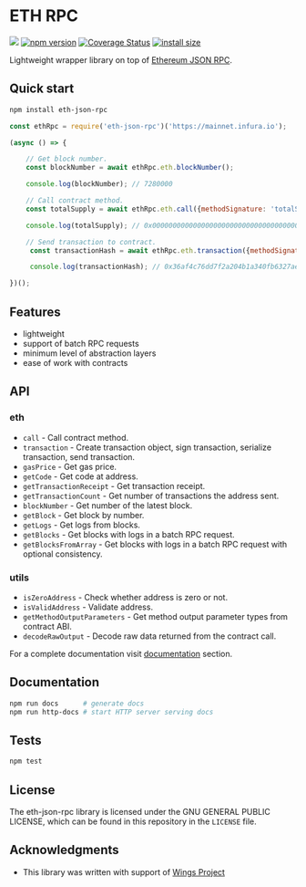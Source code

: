 # ETH RPC

![](https://github.com/romfrolov/eth-json-rpc/workflows/build/badge.svg) [![npm version](https://badge.fury.io/js/eth-json-rpc.svg)](https://badge.fury.io/js/eth-json-rpc) [![Coverage Status](https://coveralls.io/repos/github/romfrolov/eth-json-rpc/badge.svg?branch=master)](https://coveralls.io/github/romfrolov/eth-json-rpc?branch=master) [![install size](https://packagephobia.now.sh/badge?p=eth-json-rpc)](https://packagephobia.now.sh/result?p=eth-json-rpc)

Lightweight wrapper library on top of [Ethereum JSON RPC](https://github.com/ethereum/wiki/wiki/JSON-RPC).

## Quick start

```bash
npm install eth-json-rpc
```

```js
const ethRpc = require('eth-json-rpc')('https://mainnet.infura.io');

(async () => {

    // Get block number.
    const blockNumber = await ethRpc.eth.blockNumber();

    console.log(blockNumber); // 7280000

    // Call contract method.
    const totalSupply = await ethRpc.eth.call({methodSignature: 'totalSupply()', to: CONTRACT_ADDRESS});

    console.log(totalSupply); // 0x00000000000000000000000000000000000000000000d3c21bcecceda1000000

    // Send transaction to contract.
     const transactionHash = await ethRpc.eth.transaction({methodSignature: 'mint(uint256)', to: CONTRACT_ADDRESS, args: [100], privateKey: PRIVATE_KEY});

     console.log(transactionHash); // 0x36af4c76dd7f2a204b1a340fb6327ae8ff9e2efe2f974b054d3a36314635a10c

})();
```

## Features

- lightweight
- support of batch RPC requests
- minimum level of abstraction layers
- ease of work with contracts

## API

### eth

- `call` - Call contract method.
- `transaction` - Create transaction object, sign transaction, serialize transaction, send transaction.
- `gasPrice` - Get gas price.
- `getCode` - Get code at address.
- `getTransactionReceipt` - Get transaction receipt.
- `getTransactionCount` - Get number of transactions the address sent.
- `blockNumber` - Get number of the latest block.
- `getBlock` - Get block by number.
- `getLogs` - Get logs from blocks.
- `getBlocks` - Get blocks with logs in a batch RPC request.
- `getBlocksFromArray` - Get blocks with logs in a batch RPC request with optional consistency.

### utils

- `isZeroAddress` - Check whether address is zero or not.
- `isValidAddress` - Validate address.
- `getMethodOutputParameters` - Get method output parameter types from contract ABI.
- `decodeRawOutput` - Decode raw data returned from the contract call.

For a complete documentation visit [documentation](#documentation) section.

## Documentation

```bash
npm run docs      # generate docs
npm run http-docs # start HTTP server serving docs
```

## Tests

```bash
npm test
```

## License

The eth-json-rpc library is licensed under the GNU GENERAL PUBLIC LICENSE, which can be found in this repository in the `LICENSE` file.

## Acknowledgments

- This library was written with support of [Wings Project](https://wings.ai)
